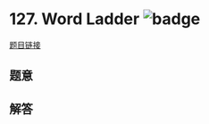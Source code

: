 # 127. Word Ladder ![badge](https://img.shields.io/badge/-medium-yellow?style=flat-square)

[题目链接](https://leetcode.com/problems/word-ladder)

## 题意

## 解答

